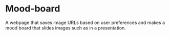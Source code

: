 # Mood-board
A webpage that saves image URLs based on user preferences and makes a mood board that slides images such as in a presentation.
